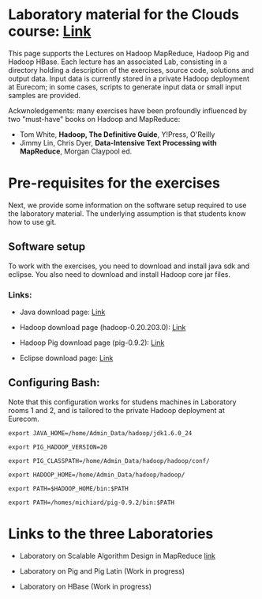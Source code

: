 # Laboratory material for the Clouds course: [Link][course]
[course]: http://www.eurecom.fr/~michiard/clouds.html "Course Web Page"

This page supports the Lectures on Hadoop MapReduce, Hadoop Pig and Hadoop HBase. Each lecture has an associated Lab, consisting in a directory holding a description of the exercises, source code, solutions and output data. Input data is currently stored in a private Hadoop deployment at Eurecom; in some cases, scripts to generate input data or small input samples are provided.

Ackwnoledgements: many exercises have been profoundly influenced by two "must-have" books on Hadoop and MapReduce:

+ Tom White, **Hadoop, The Definitive Guide**, Y!Press, O'Reilly
+ Jimmy Lin, Chris Dyer, **Data-Intensive Text Processing with MapReduce**, Morgan Claypool ed.

# Pre-requisites for the exercises
Next, we provide some information on the software setup required to use the laboratory material. The underlying assumption is that students know how to use git.

## Software setup
To work with the exercises, you need to download and install java sdk and eclipse. 
You also need to download and install Hadoop core jar files.

### Links:
+ Java download page:
        [Link][javasdk]
       
+ Hadoop download page (hadoop-0.20.203.0):
        [Link][hadoop]

+ Hadoop Pig download page (pig-0.9.2):
	[Link][pig]
    
+ Eclipse download page:
        [Link][eclipse]

[javasdk]: http://www.oracle.com/technetwork/java/javase/downloads/index.html "Java download"
[hadoop]: http://www.apache.org/dyn/closer.cgi/hadoop/common/ "Hadoop download"
[pig]: http://apache.multidist.com/pig/pig-0.9.2/pig-0.9.2.tar.gz "Pig download"
[eclipse]: http://www.eclipse.org/downloads/ "Eclipse download"

## Configuring Bash:
Note that this configuration works for studens machines in Laboratory rooms 1 and 2, and is tailored to the private Hadoop deployment at Eurecom.
```
export JAVA_HOME=/home/Admin_Data/hadoop/jdk1.6.0_24

export PIG_HADOOP_VERSION=20

export PIG_CLASSPATH=/home/Admin_Data/hadoop/hadoop/conf/

export HADOOP_HOME=/home/Admin_Data/hadoop/hadoop/

export PATH=$HADOOP_HOME/bin:$PATH

export PATH=/homes/michiard/pig-0.9.2/bin:$PATH
```

# Links to the three Laboratories

+ Laboratory on Scalable Algorithm Design in MapReduce [link][mr-lab]

+ Laboratory on Pig and Pig Latin (Work in progress)

+ Laboratory on HBase (Work in progress)

[mr-lab]: https://github.com/michiard/CLOUDS-LAB/tree/master/mapreduce-lab "MapReduce Lab"
